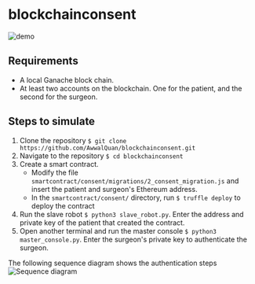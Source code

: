# blockchainconsent
![demo](https://user-images.githubusercontent.com/48957591/228178655-4e9f086c-ec85-454c-ab1b-53c8c9b87b0c.gif)

## Requirements
- A local Ganache block chain.
- At least two accounts on the blockchain. One for the patient, and the second for the surgeon.

## Steps to simulate
1. Clone the repository `$ git clone https://github.com/AwwalQuan/blockchainconsent.git`
1. Navigate to the repository `$ cd blockchainconsent`
1. Create a smart contract. 
   - Modify the file `smartcontract/consent/migrations/2_consent_migration.js` and insert the patient and surgeon's Ethereum address.
   - In the `smartcontract/consent/` directory, run `$ truffle deploy` to deploy the contract
1. Run the slave robot `$ python3 slave_robot.py`. Enter the address and private key of the patient that created the contract.
1. Open another terminal and run the master console `$ python3 master_console.py`. Enter the surgeon's private key to authenticate the surgeon.

The following sequence diagram shows the authentication steps
![Sequence diagram](https://user-images.githubusercontent.com/48957591/228213352-954979d9-ad1e-4a07-b363-cafe49e45e3e.png)
